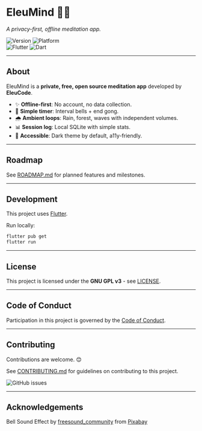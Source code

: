 # EleuMind 🧘‍♂️  
*A privacy-first, offline meditation app.*

![Version](https://img.shields.io/badge/version-pre--alpha-red)
![Platform](https://img.shields.io/badge/platform-Android%20%7C%20iOS-brightgreen)  
![Flutter](https://img.shields.io/badge/flutter-3.35-blue)
![Dart](https://img.shields.io/badge/dart-3.9.2-blue)  

---

## About
EleuMind is a **private, free, open source meditation app** developed by **EleuCode**.  
- ✨ **Offline-first**: No account, no data collection.  
- 🔔 **Simple timer**: Interval bells + end gong.  
- 🌧️ **Ambient loops**: Rain, forest, waves with independent volumes.  
- 📊 **Session log**: Local SQLite with simple stats.  
- 🎨 **Accessible**: Dark theme by default, a11y-friendly.  

---

## Roadmap
See [ROADMAP.md](./ROADMAP.md) for planned features and milestones.

---

## Development
This project uses [Flutter](https://flutter.dev/).  

Run locally:  
```bash
flutter pub get
flutter run
```

---

## License
This project is licensed under the **GNU GPL v3** - see [LICENSE](./LICENSE).  

---

## Code of Conduct
Participation in this project is governed by the [Code of Conduct](./CODE_OF_CONDUCT.md).

---

## Contributing
Contributions are welcome. 😊

See [CONTRIBUTING.md](./CONTRIBUTING.md) for guidelines on contributing to this project.

![GitHub issues](https://img.shields.io/github/issues/EleuCode/EleuMind)

---

## Acknowledgements
Bell Sound Effect by <a href="https://pixabay.com/users/freesound_community-46691455/?utm_source=link-attribution&utm_medium=referral&utm_campaign=music&utm_content=72261">freesound_community</a> from <a href="https://pixabay.com//?utm_source=link-attribution&utm_medium=referral&utm_campaign=music&utm_content=72261">Pixabay</a>
